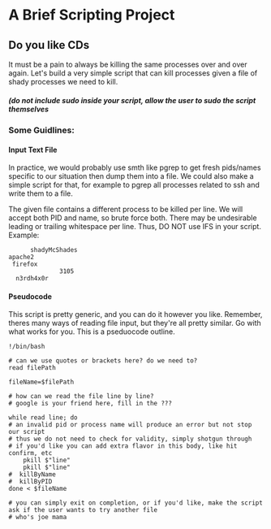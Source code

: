 # A Brief Scripting Project
## Do you like CDs
It must be a pain to always be killing the same processes over and over again. Let's build a very simple script that can kill processes given a file of shady processes we need to kill.
##### (do not include sudo inside your script, allow the user to sudo the script themselves
### Some Guidlines:
#### Input Text File
In practice, we would probably use smth like pgrep to get fresh pids/names specific to our situation then dump them into a file. We could also make a simple script for that, for example to pgrep all processes related to ssh and write them to a file.

The given file contains a different process to be killed per line. We will accept both PID and name, so brute force both. There may be undesirable leading or trailing whitespace per line. Thus, DO NOT use IFS in your script.
Example: 
```
      shadyMcShades
apache2                      
 firefox
              3105
  n3rdh4x0r  
```
#### Pseudocode
This script is pretty generic, and you can do it however you like. Remember, theres many ways of reading file input, but they're all pretty similar. Go with what works for you. This is a pseduocode outline.

```
!/bin/bash

# can we use quotes or brackets here? do we need to?
read filePath

fileName=$filePath

# how can we read the file line by line?
# google is your friend here, fill in the ???

while read line; do
# an invalid pid or process name will produce an error but not stop our script
# thus we do not need to check for validity, simply shotgun through
# if you'd like you can add extra flavor in this body, like hit confirm, etc
    pkill $"line"
    pkill $"line"
#  killByName
#  killByPID
done < $fileName

# you can simply exit on completion, or if you'd like, make the script ask if the user wants to try another file
# who's joe mama
```
